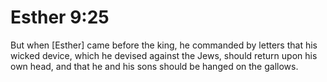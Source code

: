 # Esther 9:25

But when [Esther] came before the king, he commanded by letters that his wicked device, which he devised against the Jews, should return upon his own head, and that he and his sons should be hanged on the gallows.